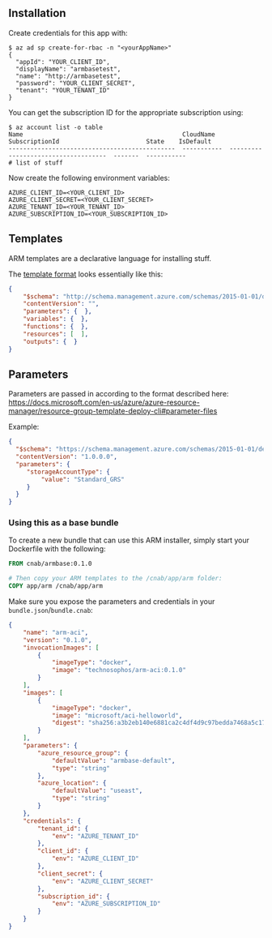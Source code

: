 ## Installation

Create credentials for this app with:

```
$ az ad sp create-for-rbac -n "<yourAppName>" 
{
  "appId": "YOUR_CLIENT_ID",
  "displayName": "armbasetest",
  "name": "http://armbasetest",
  "password": "YOUR_CLIENT_SECRET",
  "tenant": "YOUR_TENANT_ID"
}
```

You can get the subscription ID for the appropriate subscription using:

```console
$ az account list -o table
Name                                            CloudName    SubscriptionId                        State    IsDefault
----------------------------------------------  -----------  ------------------------------------  -------  -----------
# list of stuff
```

Now create the following environment variables:

```
AZURE_CLIENT_ID=<YOUR_CLIENT_ID>
AZURE_CLIENT_SECRET=<YOUR_CLIENT_SECRET>
AZURE_TENANT_ID=<YOUR_TENANT_ID>
AZURE_SUBSCRIPTION_ID=<YOUR_SUBSCRIPTION_ID>
```

## Templates

ARM templates are a declarative language for installing stuff.

The [template format](https://docs.microsoft.com/en-us/azure/azure-resource-manager/resource-group-authoring-templates) looks essentially like this:

```json
{
    "$schema": "http://schema.management.azure.com/schemas/2015-01-01/deploymentTemplate.json#",
    "contentVersion": "",
    "parameters": {  },
    "variables": {  },
    "functions": {  },
    "resources": [  ],
    "outputs": {  }
}
```

## Parameters

Parameters are passed in according to the format described here: https://docs.microsoft.com/en-us/azure/azure-resource-manager/resource-group-template-deploy-cli#parameter-files

Example:

```json
{
  "$schema": "https://schema.management.azure.com/schemas/2015-01-01/deploymentParameters.json#",
  "contentVersion": "1.0.0.0",
  "parameters": {
     "storageAccountType": {
         "value": "Standard_GRS"
     }
  }
}
```

### Using this as a base bundle

To create a new bundle that can use this ARM installer, simply start your Dockerfile with the following:

```Dockerfile
FROM cnab/armbase:0.1.0

# Then copy your ARM templates to the /cnab/app/arm folder:
COPY app/arm /cnab/app/arm
```

Make sure you expose the parameters and credentials in your `bundle.json`/`bundle.cnab`:

```json
{
    "name": "arm-aci",
    "version": "0.1.0",
    "invocationImages": [
        {
            "imageType": "docker",
            "image": "technosophos/arm-aci:0.1.0"
        }
    ],
    "images": [
        {
            "imageType": "docker",
            "image": "microsoft/aci-helloworld",
            "digest": "sha256:a3b2eb140e6881ca2c4df4d9c97bedda7468a5c17240d7c5d30a32850a2bc573"
        }
    ],
    "parameters": {
        "azure_resource_group": {
            "defaultValue": "armbase-default",
            "type": "string"
        },
        "azure_location": {
            "defaultValue": "useast",
            "type": "string"
        }
    },
    "credentials": {
        "tenant_id": {
            "env": "AZURE_TENANT_ID"
        },
        "client_id": {
            "env": "AZURE_CLIENT_ID"
        },
        "client_secret": {
            "env": "AZURE_CLIENT_SECRET"
        },
        "subscription_id": {
            "env": "AZURE_SUBSCRIPTION_ID"
        }
    }
}
```